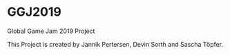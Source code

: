 # GGJ2019
Global Game Jam 2019 Project

This Project is created by Jannik Pertersen, Devin Sorth and Sascha Töpfer.
